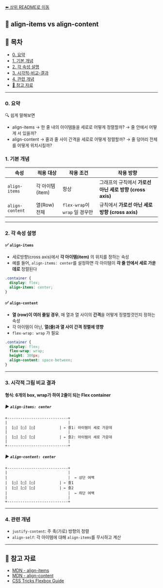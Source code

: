 [⬅️ 상위 README로 이동](../README.md)

## 📘 align-items vs align-content

## 📌 목차

* [0. 요약](#0-요약)
* [1. 기본 개념](#1-기본-개념)
* [2. 각 속성 설명](#2-각-속성-설명)
* [3. 시각적-비교-결과](#3-시각적-비교-결과)
* [4. 관련 개념](#4-관련-개념)
* [📌 참고 자료](#📌-참고-자료)

---

### **0. 요약**

🔍 쉽게 말해보면
- align-items → 한 줄 내의 아이템들을 세로로 어떻게 정렬할까? → 줄 안에서 어떻게 서 있을까?
- align-content → 줄과 줄 사이 간격을 세로로 어떻게 정렬할까? → 줄 덩어리 전체를 어떻게 위치시킬까?


### **1. 기본 개념**

| 속성              | 적용 대상              | 작용 조건                     | 작용 방향                                   |
| --------------- | ------------------ | ------------------------- | --------------------------------------- |
| `align-items`   | 각 아이템(item)       | 항상                        | 그래프의 규칙에서 **가로선 아닌 세로 방향 (cross axis)** |
| `align-content` | 열(Row) 전체 | `flex-wrap`이 `wrap` 일 경우만 | 규칙에서 **가로선 아닌 세로 방향 (cross axis)**      |

---

### **2. 각 속성 설명**

#### ✅ `align-items`

* 세로방향(cross axis)에서 **각 아이템(item)** 의 위치를 정하는 속성
* 예를 들어, `align-items: center`를 설정하면 각 아이템이 **각 줄 안에서 세로 가운데로** 정렬된다

```css
.container {
  display: flex;
  align-items: center;
}
```

#### ✅ `align-content`

* **열 (row)이 여러 줄일 경우**, 매 열과 열 사이의 **간격**을 어떻게 정렬할것인지 정하는 속성
* 각 아이템이 아닌, **열(줄)과 열 사이 간격 정렬에 영향**
* `flex-wrap: wrap` 가 필요

```css
.container {
  display: flex;
  flex-wrap: wrap;
  height: 300px;
  align-content: space-between;
}
```

---

### **3. 시각적 그림 비교 결과**

#### 형식: 6개의 box, wrap가 하여 2줄이 되는 Flex container

##### ▶ `align-items: center`

```
+----------------------------+
|                            |
|  [□] [□] [□]           | ← 줄1: 아이템이 세로 가운데
|                            |
|  [□] [□] [□]           | ← 줄2: 아이템이 세로 가운데
|                            |
+----------------------------+
```

##### ▶ `align-content: center`

```
+----------------------------+
|                            |
|                            |  ← 상단 여백
|  [□] [□] [□]           | ← 줄1
|  [□] [□] [□]           | ← 줄2
|                            |  ← 하단 여백
|                            |
+----------------------------+
```

---

### **4. 관련 개념**

* `justify-content`: 주 축(가로) 방향의 정렬
* `align-self`: 각 아이템에 대해 `align-items`를 무시하고 계산

---

## 📌 참고 자료

* [MDN - align-items](https://developer.mozilla.org/en-US/docs/Web/CSS/align-items)
* [MDN - align-content](https://developer.mozilla.org/en-US/docs/Web/CSS/align-content)
* [CSS Tricks Flexbox Guide](https://css-tricks.com/snippets/css/a-guide-to-flexbox/)
